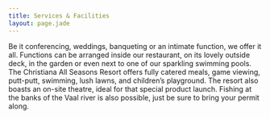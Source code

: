```yaml
---
title: Services & Facilities
layout: page.jade
---
```


Be it conferencing, weddings, banqueting or an intimate function, we offer it all.  Functions can be arranged inside our restaurant, on its lovely outside deck, in the garden or even next to one of our sparkling swimming pools.  The Christiana All Seasons Resort offers fully catered meals, game viewing, putt-putt, swimming, lush lawns, and children’s playground.  The resort also boasts an on-site theatre, ideal for that special product launch. Fishing at the banks of the Vaal river is also possible, just be sure to bring your permit along.
